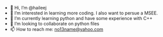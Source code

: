 - 👋 Hi, I’m @haileej
- 👀 I’m interested in learning more coding. I also want to persue a MSEE.
- 🌱 I’m currently learning python and have some experience with C++
- 💞️ I’m looking to collaborate on python files
- 📫 How to reach me: no13name@yahoo.com

<!---
haileej/haileej is a ✨ special ✨ repository because its `README.md` (this file) appears on your GitHub profile.
You can click the Preview link to take a look at your changes.
--->
